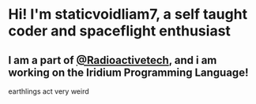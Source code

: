 ![]()
# Hi! I'm staticvoidliam7, a self taught coder and spaceflight enthusiast
## I am a part of [@Radioactivetech](https://github.com/radioactivetech), and i am working on the Iridium Programming Language!


earthlings act very weird
